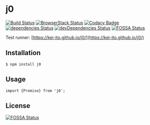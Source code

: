 # j0

[![Build Status](https://travis-ci.org/kei-ito/j0.svg?branch=master)](https://travis-ci.org/kei-ito/j0)
[![BrowserStack Status](https://www.browserstack.com/automate/badge.svg?badge_key=WXVkdTAxU3IwY1BMZ0lYUk41YUhUTWo1eVdhbEVpU1ZGL0hXamxQcGFCST0tLTdZYnJ1bXNGdzQwenB5Mmd4YmdPUmc9PQ==--331d73645cf14b4620e2ca43c2527f36795e2acb)](https://www.browserstack.com/automate/public-build/WXVkdTAxU3IwY1BMZ0lYUk41YUhUTWo1eVdhbEVpU1ZGL0hXamxQcGFCST0tLTdZYnJ1bXNGdzQwenB5Mmd4YmdPUmc9PQ==--331d73645cf14b4620e2ca43c2527f36795e2acb)
[![Codacy Badge](https://api.codacy.com/project/badge/Grade/5bc818ceadee49479f23f25f9d5aeff5)](https://www.codacy.com/app/kei.itof/j0?utm_source=github.com&amp;utm_medium=referral&amp;utm_content=kei-ito/j0&amp;utm_campaign=Badge_Grade)
[![dependencies Status](https://david-dm.org/kei-ito/j0/status.svg)](https://david-dm.org/kei-ito/j0)
[![devDependencies Status](https://david-dm.org/kei-ito/j0/dev-status.svg)](https://david-dm.org/kei-ito/j0?type=dev)
[![FOSSA Status](https://app.fossa.io/api/projects/git%2Bgithub.com%2Fkei-ito%2Fj0.svg?type=shield)](https://app.fossa.io/projects/git%2Bgithub.com%2Fkei-ito%2Fj0?ref=badge_shield)

Test runner: [https://kei-ito.github.io/j0/](https://kei-ito.github.io/j0/)

## Installation

```
$ npm install j0
```

## Usage

```
import {Promise} from 'j0';
```


## License
[![FOSSA Status](https://app.fossa.io/api/projects/git%2Bgithub.com%2Fkei-ito%2Fj0.svg?type=large)](https://app.fossa.io/projects/git%2Bgithub.com%2Fkei-ito%2Fj0?ref=badge_large)